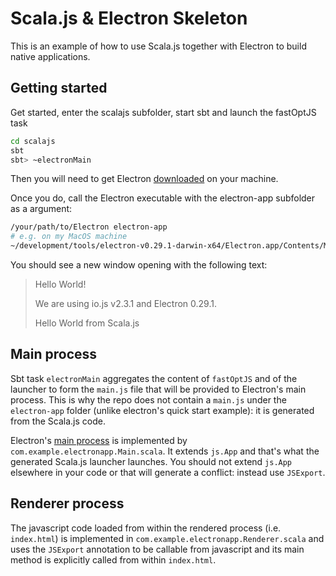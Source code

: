 Scala.js & Electron Skeleton
============================

This is an example of how to use Scala.js together with Electron to build native applications.

## Getting started
Get started, enter the scalajs subfolder, start sbt and launch the fastOptJS task
``` bash
cd scalajs
sbt
sbt> ~electronMain
```

Then you will need to get Electron [downloaded](https://github.com/atom/electron/releases)  on your machine.

Once you do, call the Electron executable with the electron-app subfolder as a argument:
``` bash
/your/path/to/Electron electron-app
# e.g. on my MacOS machine
~/development/tools/electron-v0.29.1-darwin-x64/Electron.app/Contents/MacOS/Electron electron-app/
```

You should see a new window opening with the following text:
> Hello World!
>
>We are using io.js v2.3.1 and Electron 0.29.1.
>
>Hello World from Scala.js

## Main process
Sbt task `electronMain` aggregates the content of `fastOptJS` and of the launcher to form the `main.js` file that will be provided to Electron's main process. This is why the repo does not contain a `main.js` under the `electron-app` folder (unlike electron's quick start example): it is generated from the Scala.js code.

Electron's [main process]((http://electron.atom.io/docs/latest/tutorial/quick-start/)) is implemented by `com.example.electronapp.Main.scala`. It extends `js.App` and that's what the generated Scala.js launcher launches. You should not extend `js.App` elsewhere in your code or that will generate a conflict: instead use `JSExport`.

## Renderer process
The javascript code loaded from within the rendered process (i.e. `index.html`) is implemented in `com.example.electronapp.Renderer.scala` and uses the `JSExport` annotation to be callable from javascript and its main method is explicitly called from within `index.html`.
